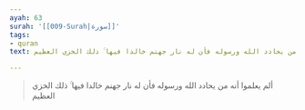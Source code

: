 ```yaml
---
ayah: 63
surah: '[[009-Surah|سورة]]'
tags:
- quran
text: ألم يعلموا أنه من يحادد الله ورسوله فأن له نار جهنم خالدا فيها ۚ ذلك الخزي العظيم

---
```

> ألم يعلموا أنه من يحادد الله ورسوله فأن له نار جهنم خالدا فيها ۚ ذلك الخزي العظيم
